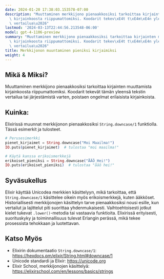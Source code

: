 ```yaml
---
date: 2024-01-20 17:38:03.153578-07:00
description: "Muuttaminen merkkijono pienaakkosiksi tarkoittaa kirjainten muuttamista\
  \ kirjainkoosta riippumattomiksi. Koodarit tekev\xE4t t\xE4m\xE4n yleens\xE4 tekstin\
  \ vertailua\u2026"
lastmod: '2024-03-13T22:44:56.213548-06:00'
model: gpt-4-1106-preview
summary: "Muuttaminen merkkijono pienaakkosiksi tarkoittaa kirjainten muuttamista\
  \ kirjainkoosta riippumattomiksi. Koodarit tekev\xE4t t\xE4m\xE4n yleens\xE4 tekstin\
  \ vertailua\u2026"
title: Merkkijonon muuntaminen pieniksi kirjaimiksi
weight: 4
---
```


## Mikä & Miksi?
Muuttaminen merkkijono pienaakkosiksi tarkoittaa kirjainten muuttamista kirjainkoosta riippumattomiksi. Koodarit tekevät tämän yleensä tekstin vertailua tai järjestämistä varten, poistaen ongelmat erilaisista kirjainkoista.

## Kuinka:
Elixirissä muunnat merkkijonon pienaakkosiksi `String.downcase/1` funktiolla. Tässä esimerkit ja tulosteet.

```elixir
# Perusesimerkki
pienet_kirjaimet = String.downcase("Moi Maailma!")
IO.puts(pienet_kirjaimet)  # tulostaa "moi maailma!"

# Käytä kanssa erikoismerkkejä
erikoiset_pieniksi = String.downcase("ÅÄÖ Hei!")
IO.puts(erikoiset_pieniksi)  # tulostaa "åäö hei!"
```

## Syväsukellus
Elixir käyttää Unicodea merkkien käsittelyyn, mikä tarkoittaa, että `String.downcase/1` käsittelee oikein myös erikoismerkkejä, kuten ääkköset. Historiallisesti merkkijonojen käsittelyn tarve pienaakkosiksi nousi esille, kun vertailut ja lajittelut piti suorittaa yhdenmukaisesti. Vaihtoehtoisesti jotkut kielet tukevat `.lower()`-metodia tai vastaavia funktioita. Elixirissä erityisesti, suorituskyky ja toiminnallisuus tulevat Erlangin perässä, mikä tekee prosessista tehokkaan ja luotettavan.

## Katso Myös
- Elixirin dokumentaatio `String.downcase/1`: https://hexdocs.pm/elixir/String.html#downcase/1
- Unicode standardi ja Elixir: https://unicode.org
- Elixir School, merkkijonojen käsittelyä: https://elixirschool.com/en/lessons/basics/strings

